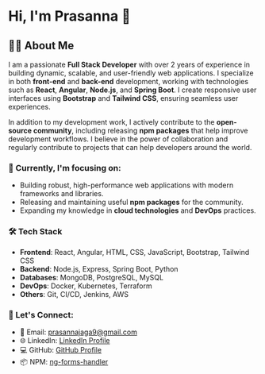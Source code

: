  

# Hi, I'm Prasanna 👋

## 👨‍💻 About Me
I am a passionate **Full Stack Developer** with over 2 years of experience in building dynamic, scalable, and user-friendly web applications. I specialize in both **front-end** and **back-end** development, working with technologies such as **React**, **Angular**, **Node.js**, and **Spring Boot**. I create responsive user interfaces using **Bootstrap** and **Tailwind CSS**, ensuring seamless user experiences.

In addition to my development work, I actively contribute to the **open-source community**, including releasing **npm packages** that help improve development workflows. I believe in the power of collaboration and regularly contribute to projects that can help developers around the world.

### 🌱 Currently, I'm focusing on:
- Building robust, high-performance web applications with modern frameworks and libraries.
- Releasing and maintaining useful **npm packages** for the community.
- Expanding my knowledge in **cloud technologies** and **DevOps** practices.

### 🛠 Tech Stack
- **Frontend**: React, Angular, HTML, CSS, JavaScript, Bootstrap, Tailwind CSS
- **Backend**: Node.js, Express, Spring Boot, Python
- **Databases**: MongoDB, PostgreSQL, MySQL
- **DevOps**: Docker, Kubernetes, Terraform
- **Others**: Git, CI/CD, Jenkins, AWS

### 💬 Let's Connect:
- 📧 Email: prasannajaga9@gmail.com
- 🌐 LinkedIn: [LinkedIn Profile](https://www.linkedin.com/in/prasanna-jaga-46227b260/)
- 💻 GitHub: [GitHub Profile](https://github.com/Prasannajaga)
- 📦 NPM: [ng-forms-handler](https://www.npmjs.com/~prasanna_jaga_dev)
